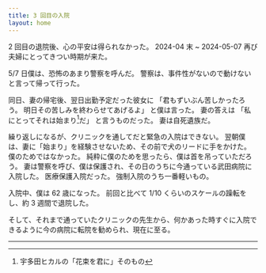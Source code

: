 ```yaml
---
title: 3 回目の入院
layout: home
---
```

2 回目の退院後、心の平安は得られなかった。
2024-04 末 ~ 2024-05-07 再び夫婦にとってきつい時期が来た。

5/7 日僕は、恐怖のあまり警察を呼んだ。
警察は、事件性がないので動けないと言って帰って行った。

同日、妻の帰宅後、翌日出勤予定だった彼女に
「君もずいぶん苦しかったろう。
明日その苦しみを終わらせてあげるよ」
と僕は言った。
妻の答えは
「私にとってそれは始まり[^1]だ」
と言うものだった。
妻は自死遺族だ。

繰り返しになるが、クリニックを通してだと緊急の入院はできない。
翌朝僕は、妻に「始まり」を経験させないため、その前で犬のリードに手をかけた。
僕のためではなかった。
純粋に僕のためを思ったら、僕は首を吊っていただろう。
妻は警察を呼び、僕は保護され、その日のうちに今通っている武田病院に入院した。
医療保護入院だった。
強制入院のうち一番軽いもの。

入院中、僕は 62 歳になった。
前回と比べて 1/10 くらいのスケールの躁転をし、約 3 週間で退院した。

そして、それまで通っていたクリニックの先生から、何かあった時すぐに入院できるように今の病院に転院を勧められ、現在に至る。

----

[^1]: 宇多田ヒカルの「花束を君に」そのもの

